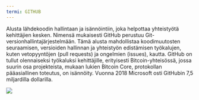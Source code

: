 ```yaml
---
termi: GITHUB
---
```


Alusta lähdekoodin hallintaan ja isännöintiin, joka helpottaa yhteistyötä kehittäjien kesken. Nimensä mukaisesti GitHub perustuu Git-versionhallintajärjestelmään. Tämä alusta mahdollistaa koodimuutosten seuraamisen, versioiden hallinnan ja yhteistyön edistämisen työkalujen, kuten vetopyyntöjen (pull requests) ja ongelmien (issues), kautta. GitHub on tullut olennaiseksi työkaluksi kehittäjille, erityisesti Bitcoin-yhteisössä, jossa suurin osa projekteista, mukaan lukien Bitcoin Core, protokollan pääasiallinen toteutus, on isännöity. Vuonna 2018 Microsoft osti GitHubin 7,5 miljardilla dollarilla.

![](../../dictionnaire/assets/46.png)